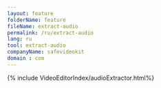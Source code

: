 ```yaml
---
layout: feature
folderName: feature
fileName: extract-audio
permalink: /ru/extract-audio
lang: ru
tool: extract-audio
companyName: safevideokit
domain : com
---
```


{% include VideoEditorIndex/audioExtractor.html%}

   